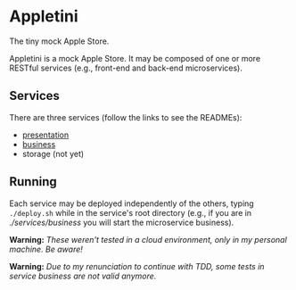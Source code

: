 # Appletini

The tiny mock Apple Store.

Appletini is a mock Apple Store. It may be composed of one or more RESTful services (e.g., front-end and back-end microservices).

## Services

There are three services (follow the links to see the READMEs):

- [presentation](./services/presentation/README.md)
- [business](./services/business/README.md)
- storage (not yet)

## Running

Each service may be deployed independently of the others, typing `./deploy.sh` while in the service's root directory (e.g., if you are in *./services/business* you will start the microservice business).

**Warning:** *These weren't tested in a cloud environment, only in my personal machine. Be aware!*

**Warning:** *Due to my renunciation to continue with TDD, some tests in service business are not valid anymore.*